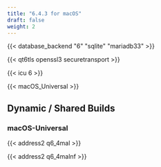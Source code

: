 ```yaml
---
title: "6.4.3 for macOS"
draft: false
weight: 2
---
```


{{< database_backend "6" "sqlite" "mariadb33" >}}

{{< qt6tls openssl3 securetransport >}}

{{< icu 6 >}}

{{< macOS_Universal >}}

## Dynamic / Shared Builds

### macOS-Universal

{{< address2 q6_4mal >}}

{{< address2 q6_4malnf >}}
